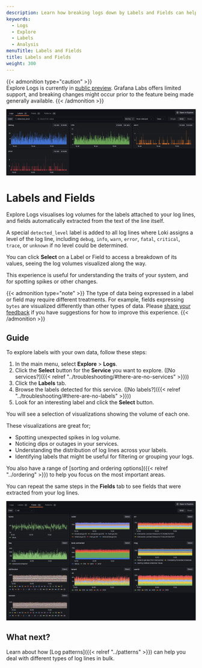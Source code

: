 ```yaml
---
description: Learn how breaking logs down by Labels and Fields can help you find the signal in the noise.
keywords:
  - Logs
  - Explore
  - Labels
  - Analysis
menuTitle: Labels and Fields
title: Labels and Fields
weight: 300
---
```


{{< admonition type="caution" >}}  
Explore Logs is currently in [public preview](/docs/release-life-cycle/). Grafana Labs offers limited support, and breaking changes might occur prior to the feature being made generally available.
{{< /admonition >}}

![Screenshot of Explore Logs landing page](../images/screenshots/labels.png)

# Labels and Fields

Explore Logs visualises log volumes for the labels attached to your log lines, and fields automatically extracted from the text of the line itself.

A special `detected_level` label is added to all log lines where Loki assigns a level of the log line, including `debug`, `info`, `warn`, `error`, `fatal`, `critical`, `trace`, or `unknown` if no level could be determined.

You can click **Select** on a Label or Field to access a breakdown of its values, seeing the log volumes visualized along the way.

This experience is useful for understanding the traits of your system, and for spotting spikes or other changes.

{{< admonition type="note" >}}
The type of data being expressed in a label or field may require different treatments. For example, fields expressing `bytes` are visualized differently than other types of data. Please [share your feedback](https://forms.gle/1sYWCTPvD72T1dPH9) if you have suggestions for how to improve this experience.
{{< /admonition >}}

## Guide

To explore labels with your own data, follow these steps:

1. In the main menu, select **Explore** > **Logs**.
1. Click the **Select** button for the **Service** you want to explore. ([No services?]({{< relref "../troubleshooting/#there-are-no-services" >}}))
1. Click the **Labels** tab.
1. Browse the labels detected for this service. ([No labels?]({{< relref "../troubleshooting/#there-are-no-labels" >}}))
1. Look for an interesting label and click the **Select** button.

You will see a selection of visualizations showing the volume of each one.

These visualizations are great for;

- Spotting unexpected spikes in log volume.
- Noticing dips or outages in your services.
- Understanding the distribution of log lines across your labels.
- Identifying labels that might be useful for filtering or grouping your logs.

You also have a range of [sorting and ordering options]({{< relref "../ordering" >}}) to help you focus on the most important areas.

You can repeat the same steps in the **Fields** tab to see fields that were extracted from your log lines.

![Screenshot of Explore Logs landing page](../images/screenshots/fields.png)

## What next?

Learn about how [Log patterns]({{< relref "../patterns" >}}) can help you deal with different types of log lines in bulk.
